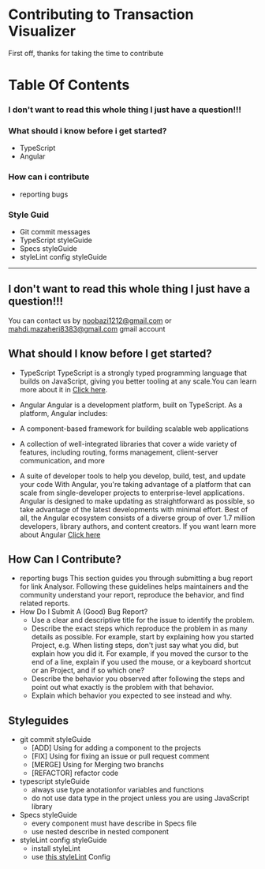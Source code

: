 
# Contributing to Transaction Visualizer
First off, thanks for taking the time to contribute
# Table Of Contents
### I don't want to read this whole thing I just have a question!!!
### What should i know before i get started?
- TypeScript
- Angular
### How can i contribute
- reporting bugs
### Style Guid
- Git commit messages
- TypeScript styleGuide
- Specs styleGuide
- styleLint config styleGuide
---
## I don't want to read this whole thing I just have a question!!!
You can contact us by noobazi1212@gmail.com or mahdi.mazaheri8383@gmail.com gmail account
## What should I know before I get started?
- TypeScript
  TypeScript is a strongly typed programming language that builds on JavaScript, giving you better tooling at any scale.You can learn more about it in [Click here](https://www.w3schools.com/typescript/typescript_intro.php).

- Angular
  Angular is a development platform, built on TypeScript. As a platform, Angular includes:

- A component-based framework for building scalable web applications
- A collection of well-integrated libraries that cover a wide variety of features, including routing, forms management, client-server communication, and more
- A suite of developer tools to help you develop, build, test, and update your code
  With Angular, you're taking advantage of a platform that can scale from single-developer projects to enterprise-level applications. Angular is designed to make updating as straightforward as possible, so take advantage of the latest developments with minimal effort. Best of all, the Angular ecosystem consists of a diverse group of over 1.7 million developers, library authors, and content creators.
  If you want learn more about Angular [Click here](https://angular.io/guide/what-is-angular)
## How Can I Contribute?
- reporting bugs
  This section guides you through submitting a bug report for link Analysor. Following these guidelines helps maintainers and the community understand your report, reproduce the behavior, and find related reports.
- How Do I Submit A (Good) Bug Report?
  - Use a clear and descriptive title for the issue to identify the problem.
  - Describe the exact steps which reproduce the problem in as many details as possible. For example, start by explaining how you started Project, e.g. When listing steps, don't just say what you did, but explain how you did it. For example, if you moved the cursor to the end of a line, explain if you used the mouse, or a keyboard shortcut or an Project, and if so which one?
  - Describe the behavior you observed after following the steps and point out what exactly is the problem with that behavior.
  - Explain which behavior you expected to see instead and why.

## Styleguides
- git commit styleGuide
  - [ADD] Using for adding a component to the projects
  - [FIX] Using for fixing an issue or pull request comment
  - [MERGE] Using for Merging two branchs
  - [REFACTOR] refactor code
- typescript styleGuide
  - always use type anotationfor variables and functions
  - do not use <any> data type in the project unless you are using JavaScript library
- Specs styleGuide
  - every component must have describe in Specs file
  - use nested describe in nested component
- styleLint config styleGuide
  - install styleLint
  - use [this styleLint](https://star-academy.github.io/codestar-documents/docs/frontend/phase06-clean-code/) Config
